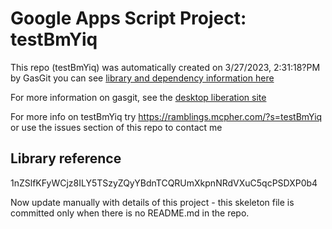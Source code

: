 # Google Apps Script Project: testBmYiq
This repo (testBmYiq) was automatically created on 3/27/2023, 2:31:18?PM by GasGit
you can see [library and dependency information here](dependencies.md)

For more information on gasgit, see the [desktop liberation site](https://ramblings.mcpher.com/drive-sdk-and-github/migrategasgit/ "desktop liberation")

For more info on testBmYiq try https://ramblings.mcpher.com/?s=testBmYiq or use the issues section of this repo to contact me
## Library reference
1nZSlfKFyWCjz8ILY5TSzyZQyYBdnTCQRUmXkpnNRdVXuC5qcPSDXP0b4

Now update manually with details of this project - this skeleton file is committed only when there is no README.md in the repo.
